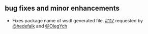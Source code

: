 ## bug fixes and minor enhancements
- Fixes package name of wsdl generated file. [#117][#117] requested by [@hedefalk][@hedefalk] and [@OlegYch][@OlegYch]

  [#117]: https://github.com/eed3si9n/scalaxb/issues/117
  [@OlegYch]: https://github.com/OlegYch
  [@hedefalk]: https://github.com/hedefalk
